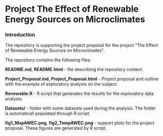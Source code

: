 # Project The Effect of Renewable Energy Sources on Microclimates

### Introduction

The repository is supporting the project proposal for the project "The Effect of Renewable Energy Sources on Microclimates".

The repository contains the following files:

**README.md**, **README.html** - file describing the repository contect.

**Project_Proposal.md**, **Project_Proposal.html** - Project proposal and outline with the example of exploratory analysis on the subject.

**Renewable.R** - R script that generates the results for the exploratory data analysis.

**Datasets/** - folder with some datasets used during the analysis. The folder is automaticall populated through R script.

**fig1_MapAWEC.png**, **fig2_TempAWEC.png** - support plots for the project proposal. These figures are generated by R script.